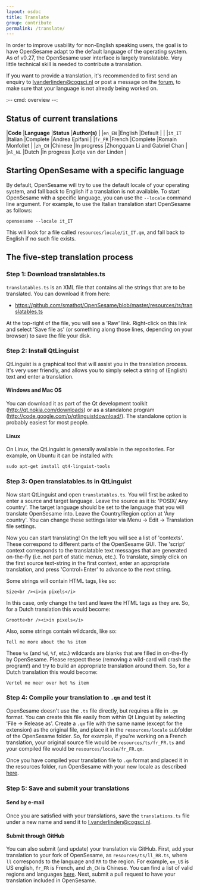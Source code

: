 ```yaml
---
layout: osdoc
title: Translate
group: contribute
permalink: /translate/
---
```


In order to improve usability for non-English speaking users, the goal is to have OpenSesame adapt to the default language of the operating system. As of v0.27, the OpenSesame user interface is largely translatable. Very little technical skill is needed to contribute a translation.

If you want to provide a translation, it's recommended to first send an enquiry to <lvanderlinden@cogsci.nl> or post a message on the [forum][], to make sure that your language is not already being worked on.

:--
cmd: overview
--:
	
## Status of current translations

|**Code**	|**Language**		|**Status**			|**Author(s)**					|
|`en_EN`	|English			|Default			|								|
|`it_IT` 	|Italian			|Complete			|Andrea Epifani					|
|`fr_FR`	|French				|Complete			|Romain Monfollet				|
|`zh_CH`	|Chinese			|In progress		|Zhongquan Li and Gabriel Chan	|
|`nl_NL`	|Dutch				|In progress		|Lotje van der Linden			|

## Starting OpenSesame with a specific language

By default, OpenSesame will try to use the default locale of your operating system, and fall back to English if a translation is not available. To start OpenSesame with a specific language, you can use the `--locale` command line argument. For example, to use the Italian translation start OpenSesame as follows:
	
	opensesame --locale it_IT

This will look for a file called `resources/locale/it_IT.qm`, and fall back to English if no such file exists.

## The five-step translation process

### Step 1: Download translatables.ts

`translatables.ts` is an XML file that contains all the strings that are to be translated. You can download it from here:

- <https://github.com/smathot/OpenSesame/blob/master/resources/ts/translatables.ts>

At the top-right of the file, you will see a 'Raw' link. Right-click on this link and select 'Save file as' (or something along those lines, depending on your browser) to save the file your disk.

### Step 2: Install QtLinguist

QtLinguist is a graphical tool that will assist you in the translation process. It's very user friendly, and allows you to simply select a string of (English) text and enter a translation.

#### Windows and Mac OS

You can download it as part of the Qt development toolkit (<http://qt.nokia.com/downloads>) or as a standalone program (<http://code.google.com/p/qtlinguistdownload/>). The standalone option is probably easiest for most people.

#### Linux

On Linux, the QtLinguist is generally available in the repositories. For example, on Ubuntu it can be installed with:

	sudo apt-get install qt4-linguist-tools

### Step 3: Open translatables.ts in QtLinguist

Now start QtLinguist and open `translatables.ts`. You will first be asked to enter a source and target language. Leave the source as it is: 'POSIX/ Any country'. The target language should be set to the language that you will translate OpenSesame into. Leave the Country/Region option at 'Any country'. You can change these settings later via Menu -> Edit -> Translation file settings.

Now you can start translating! On the left you will see a list of 'contexts'. These correspond to different parts of the OpenSesame GUI. The 'script' context corresponds to the translatable text messages that are generated on-the-fly (i.e. not part of static menus, etc.). To translate, simply click on the first source text-string in the first context, enter an appropriate translation, and press 'Control+Enter' to advance to the next string.

Some strings will contain HTML tags, like so:

	Size<br /><i>in pixels</i>

In this case, only change the text and leave the HTML tags as they are. So, for a Dutch translation this would become:

	Grootte<br /><i>in pixels</i>

Also, some strings contain wildcards, like so:

	Tell me more about the %s item

These `%s` (and `%d`, `%f`, etc.) wildcards are blanks that are filled in on-the-fly by OpenSesame. Please respect these (removing a wild-card will crash the program!) and try to build an appropriate translation around them. So, for a Dutch translation this would become:

	Vertel me meer over het %s item
	
### Step 4: Compile your translation to `.qm` and test it

OpenSesame doesn't use the `.ts` file directly, but requires a file in `.qm` format. You can create this file easily from within Qt Linguist by selecting 'File -> Release as'. Create a `.qm` file with the same name (except for the extension) as the original file, and place it in the `resources/locale` subfolder of the OpenSesame folder. So, for example, if you're working on a French translation, your original source file would be `resources/ts/fr_FR.ts` and your compiled file would be `resources/locale/fr_FR.qm`.

Once you have compiled your translation file to `.qm` format and placed it in the resources folder, run OpenSesame with your new locale as described [here](#select).

### Step 5: Save and submit your translations

#### Send by e-mail

Once you are satisfied with your translations, save the `translations.ts` file under a new name and send it to <l.vanderlinden@cogsci.nl>.

#### Submit through GitHub

You can also submit (and update) your translation via GitHub. First, add your translation to your fork of OpenSesame, as `resources/ts/ll_RR.ts`, where `ll` corresponds to the language and `RR` to the region. For example, `en_US` is US english, `fr_FR` is French, and `zh_CN` is Chinese. You can find a list of valid regions and languages [here](http://www.iana.org/assignments/language-subtag-registry). Next, submit a pull request to have your translation included in OpenSesame.

[forum]: http://forum.cogsci.nl/